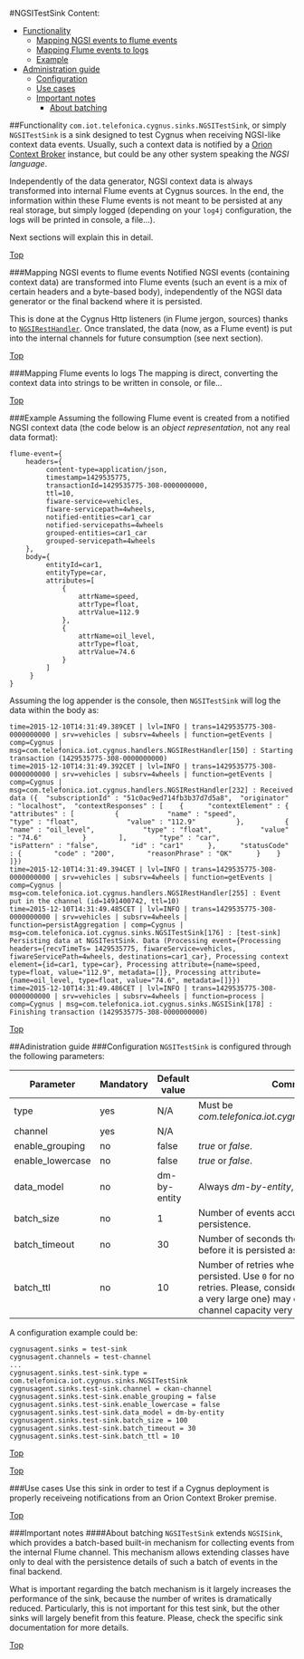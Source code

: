 #<a name="top"></a>NGSITestSink
Content:

* [Functionality](#section1)
    * [Mapping NGSI events to flume events](#section1.1)
    * [Mapping Flume events to logs](#section1.2)
    * [Example](#section1.3)
* [Administration guide](#section2)
    * [Configuration](#section2.1)
    * [Use cases](#section2.2)
    * [Important notes](#section2.3)
        * [About batching](#section2.3.1)

##<a name="section1"></a>Functionality
`com.iot.telefonica.cygnus.sinks.NGSITestSink`, or simply `NGSITestSink` is a sink designed to test Cygnus when receiving NGSI-like context data events. Usually, such a context data is notified by a [Orion Context Broker](https://github.com/telefonicaid/fiware-orion) instance, but could be any other system speaking the <i>NGSI language</i>.

Independently of the data generator, NGSI context data is always transformed into internal Flume events at Cygnus sources. In the end, the information within these Flume events is not meant to be persisted at any real storage, but simply logged (depending on your `log4j` configuration, the logs will be printed in console, a file...).

Next sections will explain this in detail.

[Top](#top)

###<a name="section1.1"></a>Mapping NGSI events to flume events
Notified NGSI events (containing context data) are transformed into Flume events (such an event is a mix of certain headers and a byte-based body), independently of the NGSI data generator or the final backend where it is persisted.

This is done at the Cygnus Http listeners (in Flume jergon, sources) thanks to [`NGSIRestHandler`](./orion_rest_handler.md). Once translated, the data (now, as a Flume event) is put into the internal channels for future consumption (see next section).

[Top](#top)

###<a name="section1.2"></a>Mapping Flume events lo logs
The mapping is direct, converting the context data into strings to be written in console, or file...

[Top](#top)

###<a name="section1.3"></a>Example
Assuming the following Flume event is created from a notified NGSI context data (the code below is an <i>object representation</i>, not any real data format):

    flume-event={
        headers={
	         content-type=application/json,
	         timestamp=1429535775,
	         transactionId=1429535775-308-0000000000,
	         ttl=10,
	         fiware-service=vehicles,
	         fiware-servicepath=4wheels,
	         notified-entities=car1_car
	         notified-servicepaths=4wheels
	         grouped-entities=car1_car
	         grouped-servicepath=4wheels
        },
        body={
	         entityId=car1,
	         entityType=car,
	         attributes=[
	             {
	                 attrName=speed,
	                 attrType=float,
	                 attrValue=112.9
	             },
	             {
	                 attrName=oil_level,
	                 attrType=float,
	                 attrValue=74.6
	             }
	         ]
	     }
    }

Assuming the log appender is the console, then `NGSITestSink` will log the data within the body as:

```
time=2015-12-10T14:31:49.389CET | lvl=INFO | trans=1429535775-308-0000000000 | srv=vehicles | subsrv=4wheels | function=getEvents | comp=Cygnus | msg=com.telefonica.iot.cygnus.handlers.NGSIRestHandler[150] : Starting transaction (1429535775-308-0000000000)
time=2015-12-10T14:31:49.392CET | lvl=INFO | trans=1429535775-308-0000000000 | srv=vehicles | subsrv=4wheels | function=getEvents | comp=Cygnus | msg=com.telefonica.iot.cygnus.handlers.NGSIRestHandler[232] : Received data ({  "subscriptionId" : "51c0ac9ed714fb3b37d7d5a8",  "originator" : "localhost",  "contextResponses" : [    {      "contextElement" : {        "attributes" : [          {            "name" : "speed",            "type" : "float",            "value" : "112.9"          },          {            "name" : "oil_level",            "type" : "float",            "value" : "74.6"          }        ],        "type" : "car",        "isPattern" : "false",        "id" : "car1"      },      "statusCode" : {        "code" : "200",        "reasonPhrase" : "OK"      }    }  ]})
time=2015-12-10T14:31:49.394CET | lvl=INFO | trans=1429535775-308-0000000000 | srv=vehicles | subsrv=4wheels | function=getEvents | comp=Cygnus | msg=com.telefonica.iot.cygnus.handlers.NGSIRestHandler[255] : Event put in the channel (id=1491400742, ttl=10)
time=2015-12-10T14:31:49.485CET | lvl=INFO | trans=1429535775-308-0000000000 | srv=vehicles | subsrv=4wheels | function=persistAggregation | comp=Cygnus | msg=com.telefonica.iot.cygnus.sinks.NGSITestSink[176] : [test-sink] Persisting data at NGSITestSink. Data (Processing event={Processing headers={recvTimeTs= 1429535775, fiwareService=vehicles, fiwareServicePath=4wheels, destinations=car1_car}, Processing context element={id=car1, type=car}, Processing attribute={name=speed, type=float, value="112.9", metadata=[]}, Processing attribute={name=oil_level, type=float, value="74.6", metadata=[]}})
time=2015-12-10T14:31:49.486CET | lvl=INFO | trans=1429535775-308-0000000000 | srv=vehicles | subsrv=4wheels | function=process | comp=Cygnus | msg=com.telefonica.iot.cygnus.sinks.NGSISink[178] : Finishing transaction (1429535775-308-0000000000)
```

[Top](#top)

##<a name="section2"></a>Adinistration guide
###<a name="section2.1"></a>Configuration
`NGSITestSink` is configured through the following parameters:

| Parameter | Mandatory | Default value | Comments |
|---|---|---|---|
| type | yes | N/A | Must be <i>com.telefonica.iot.cygnus.sinks.NGSITestSink</i> |
| channel | yes | N/A ||
| enable_grouping | no | false | <i>true</i> or <i>false</i>. |
| enable\_lowercase | no | false | <i>true</i> or <i>false</i>. |
| data_model | no | dm-by-entity |  Always <i>dm-by-entity</i>, even if not configured. |
| batch_size | no | 1 | Number of events accumulated before persistence. |
| batch_timeout | no | 30 | Number of seconds the batch will be building before it is persisted as it is. |
| batch_ttl | no | 10 | Number of retries when a batch cannot be persisted. Use `0` for no retries, `-1` for infinite retries. Please, consider an infinite TTL (even a very large one) may consume all the sink's channel capacity very quickly. |

A configuration example could be:

    cygnusagent.sinks = test-sink
    cygnusagent.channels = test-channel
    ...
    cygnusagent.sinks.test-sink.type = com.telefonica.iot.cygnus.sinks.NGSITestSink
    cygnusagent.sinks.test-sink.channel = ckan-channel
    cygnusagent.sinks.test-sink.enable_grouping = false
    cygnusagent.sinks.test-sink.enable_lowercase = false
    cygnusagent.sinks.test-sink.data_model = dm-by-entity
    cygnusagent.sinks.test-sink.batch_size = 100
    cygnusagent.sinks.test-sink.batch_timeout = 30
    cygnusagent.sinks.test-sink.batch_ttl = 10

[Top](#top)

[Top](#top)

###<a name="section2.2"></a>Use cases
Use this sink in order to test if a Cygnus deployment is properly receiveing notifications from an Orion Context Broker premise.

[Top](#top)

###<a name="section2.3"></a>Important notes
####<a name="section2.3.1"></a>About batching
`NGSITestSink` extends `NGSISink`, which provides a batch-based built-in mechanism for collecting events from the internal Flume channel. This mechanism allows extending classes have only to deal with the persistence details of such a batch of events in the final backend.

What is important regarding the batch mechanism is it largely increases the performance of the sink, because the number of writes is dramatically reduced. Particularly, this is not important for this test sink, but the other sinks will largely benefit from this feature. Please, check the specific sink documentation for more details.

[Top](#top)
